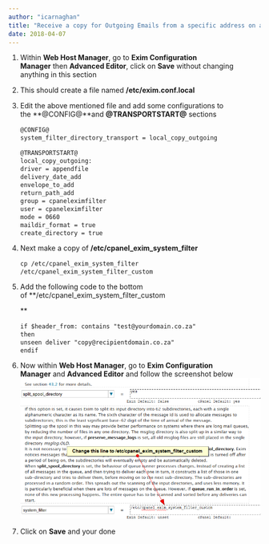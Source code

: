 ```yaml
---
author: "icarnaghan"
title: "Receive a copy for Outgoing Emails from a specific address on a CPanel server with Exim"
date: 2018-04-07
---
```


1. Within **Web Host Manager**, go to **Exim Configuration Manager** then **Advanced Editor**, click on **Save** without changing anything in this section
2. This should create a file named **/etc/exim.conf.local**
3. Edit the above mentioned file and add some configurations to the **@CONFIG@**and **@TRANSPORTSTART@** sections
    
    ```
    @CONFIG@
    system_filter_directory_transport = local_copy_outgoing
    
    ```
    
    ```
    @TRANSPORTSTART@
    local_copy_outgoing:
    driver = appendfile
    delivery_date_add
    envelope_to_add
    return_path_add
    group = cpaneleximfilter
    user = cpaneleximfilter
    mode = 0660
    maildir_format = true
    create_directory = true
    ```
    
4. Next make a copy of **/etc/cpanel\_exim\_system\_filter**
    
    ```
    cp /etc/cpanel_exim_system_filter /etc/cpanel_exim_system_filter_custom
    ```
    
5. Add the following code to the bottom of **/etc/cpanel\_exim\_system\_filter\_custom
    
    **
    
    ```
    if $header_from: contains "test@yourdomain.co.za"
    then
    unseen deliver "copy@recipientdomain.co.za"
    endif
    ```
    
6. Now within **Web Host Manager**, go to **Exim Configuration Manager** and **Advanced Editor** and follow the screenshot below ![](images/vH4QQ6LAzGDizAAAAAElFTkSuQmCC)
7. Click on **Save** and your done
